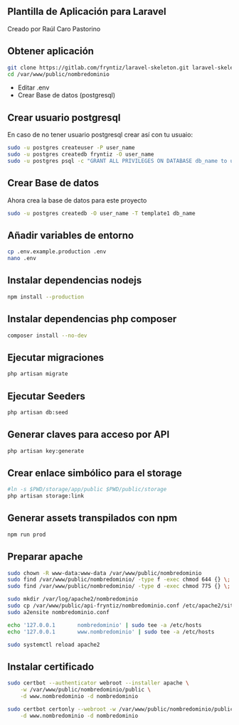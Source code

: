 ## Plantilla de Aplicación para Laravel

Creado por Raúl Caro Pastorino

## Obtener aplicación

```bash
git clone https://gitlab.com/fryntiz/laravel-skeleton.git laravel-skeleton
cd /var/www/public/nombredominio
```

- Editar .env
- Crear Base de datos (postgresql)

## Crear usuario postgresql

En caso de no tener usuario postgresql crear así con tu usuaio:

```bash
sudo -u postgres createuser -P user_name
sudo -u postgres createdb fryntiz -O user_name
sudo -u postgres psql -c "GRANT ALL PRIVILEGES ON DATABASE db_name to user_name"
```

## Crear Base de datos

Ahora crea la base de datos para este proyecto

```bash
sudo -u postgres createdb -O user_name -T template1 db_name
```

## Añadir variables de entorno

```bash
cp .env.example.production .env
nano .env
```

## Instalar dependencias nodejs

```bash
npm install --production
```

## Instalar dependencias php composer

```bash
composer install --no-dev
```

## Ejecutar migraciones

```bash
php artisan migrate
```

## Ejecutar Seeders

```bash
php artisan db:seed
```

## Generar claves para acceso por API

```bash
php artisan key:generate
```

## Crear enlace simbólico para el storage

```bash
#ln -s $PWD/storage/app/public $PWD/public/storage
php artisan storage:link
```

## Generar assets transpilados con npm

```bash
npm run prod
```

## Preparar apache

```bash
sudo chown -R www-data:www-data /var/www/public/nombredominio
sudo find /var/www/public/nombredominio/ -type f -exec chmod 644 {} \;
sudo find /var/www/public/nombredominio/ -type d -exec chmod 775 {} \;

sudo mkdir /var/log/apache2/nombredominio
sudo cp /var/www/public/api-fryntiz/nombredominio.conf /etc/apache2/sites-available/
sudo a2ensite nombredominio.conf

echo '127.0.0.1       nombredominio' | sudo tee -a /etc/hosts
echo '127.0.0.1       www.nombredominio' | sudo tee -a /etc/hosts

sudo systemctl reload apache2
```

## Instalar certificado

```bash
sudo certbot --authenticator webroot --installer apache \
    -w /var/www/public/nombredominio/public \
    -d www.nombredominio -d nombredominio

sudo certbot certonly --webroot -w /var/www/public/nombredominio/public \
    -d www.nombredominio -d nombredominio
```
